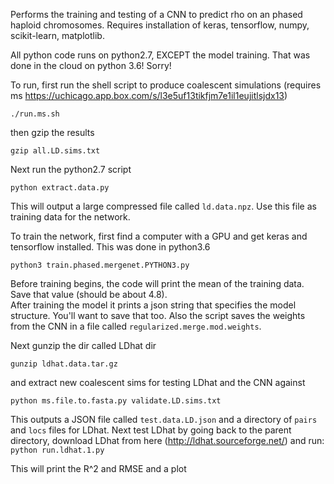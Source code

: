 Performs the training and testing of a CNN to predict rho on an phased haploid chromosomes. 
Requires installation of keras, tensorflow, numpy, scikit-learn, matplotlib.

All python code runs on python2.7, EXCEPT the model training.  That was done in the cloud on python 3.6!  Sorry!

To run, first run the shell script to produce coalescent simulations (requires ms https://uchicago.app.box.com/s/l3e5uf13tikfjm7e1il1eujitlsjdx13)

`./run.ms.sh`

then gzip the results

`gzip all.LD.sims.txt`

Next run the python2.7 script

`python extract.data.py`

This will output a large compressed file called `ld.data.npz`. Use this file as training data for the network.

To train the network, first find a computer with a GPU and get keras and tensorflow installed.  This was done in python3.6
 
 `python3 train.phased.mergenet.PYTHON3.py`
 
Before training begins, the code will print the mean of the training data.  Save that value (should be about 4.8).  
After training the model it prints a json string that specifies the model structure.  You'll want to save that too.  Also the script saves the weights from the CNN in a file called `regularized.merge.mod.weights`.
 
Next gunzip the dir called LDhat dir

`gunzip ldhat.data.tar.gz`

and extract new coalescent sims for testing LDhat and the CNN against

`python ms.file.to.fasta.py validate.LD.sims.txt`

This outputs a JSON file called `test.data.LD.json` and a directory of `pairs` and `locs` files for LDhat.  Next test LDhat by going back to the parent directory, download LDhat from here (http://ldhat.sourceforge.net/) and run:
`python run.ldhat.1.py`


This will print the R^2 and RMSE and a plot
